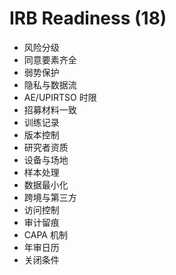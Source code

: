 # IRB Readiness (18)

- 风险分级
- 同意要素齐全
- 弱势保护
- 隐私与数据流
- AE/UPIRTSO 时限
- 招募材料一致
- 训练记录
- 版本控制
- 研究者资质
- 设备与场地
- 样本处理
- 数据最小化
- 跨境与第三方
- 访问控制
- 审计留痕
- CAPA 机制
- 年审日历
- 关闭条件
